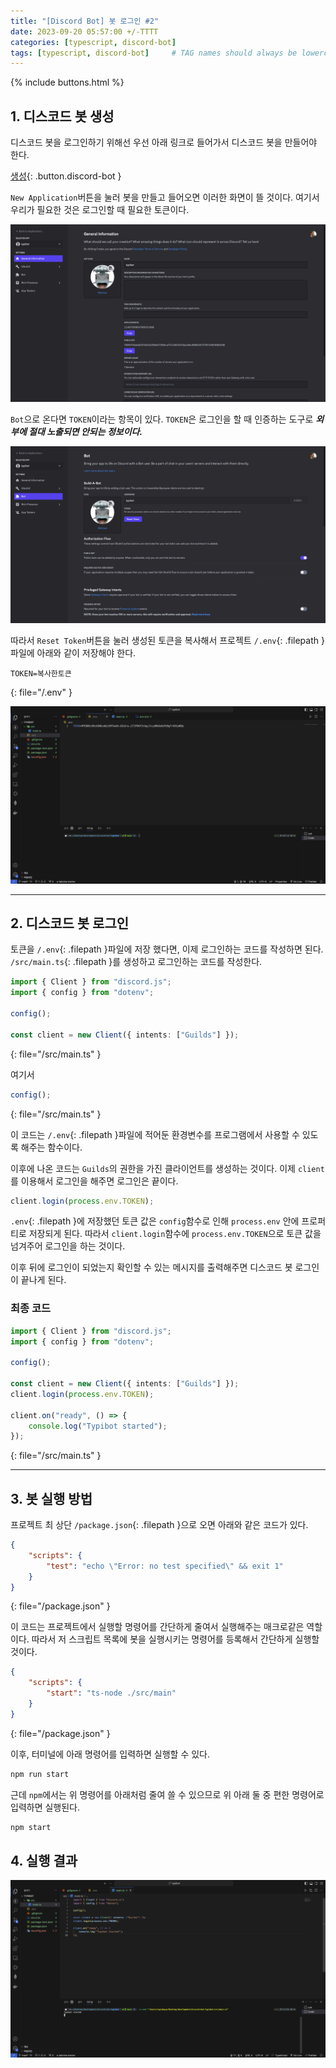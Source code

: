 ```yaml
---
title: "[Discord Bot] 봇 로그인 #2"
date: 2023-09-20 05:57:00 +/-TTTT
categories: [typescript, discord-bot]
tags: [typescript, discord-bot]     # TAG names should always be lowercase
---
```


{% include buttons.html %}

## 1. 디스코드 봇 생성

디스코드 봇을 로그인하기 위해선 우선 아래 링크로 들어가서 디스코드 봇을 만들어야 한다.

[생성](https://discord.com/developers/applications){: .button.discord-bot }

`New Application`버튼을 눌러 봇을 만들고 들어오면 이러한 화면이 뜰 것이다.
여기서 우리가 필요한 것은 로그인할 때 필요한 토큰이다.

![image](/assets/discord-bot/2/1.png)

`Bot`으로 온다면 `TOKEN`이라는 항목이 있다.
`TOKEN`은 로그인을 할 때 인증하는 도구로 __*외부에 절대 노출되면 안되는 정보이다.*__

![image](/assets/discord-bot/2/2.png)

따라서 `Reset Token`버튼을 눌러 생성된 토큰을 복사해서 프로젝트 `/.env`{: .filepath }파일에 아래와 같이 저장해야 한다.

```
TOKEN=복사한토큰
```
{: file="/.env" }

![image](/assets/discord-bot/2/3.png)

------

## 2. 디스코드 봇 로그인

토큰을 `/.env`{: .filepath }파일에 저장 했다면, 이제 로그인하는 코드를 작성하면 된다.
`/src/main.ts`{: .filepath }를 생성하고 로그인하는 코드를 작성한다.
```ts
import { Client } from "discord.js";
import { config } from "dotenv";

config();

const client = new Client({ intents: ["Guilds"] });
```
{: file="/src/main.ts" }

여기서 

```ts
config();
```
{: file="/src/main.ts" }

이 코드는 `/.env`{: .filepath }파일에 적어둔 환경변수를 프로그램에서 사용할 수 있도록 해주는 함수이다.

이후에 나온 코드는 `Guilds`의 권한을 가진 클라이언트를 생성하는 것이다.
이제 `client`를 이용해서 로그인을 해주면 로그인은 끝이다.

```ts
client.login(process.env.TOKEN);
```
`.env`{: .filepath }에 저장했던 토큰 값은 `config`함수로 인해 `process.env` 안에 프로퍼티로 저장되게 된다.
따라서 `client.login`함수에 `process.env.TOKEN`으로 토큰 값을 넘겨주어 로그인을 하는 것이다.

이후 뒤에 로그인이 되었는지 확인할 수 있는 메시지를 출력해주면 디스코드 봇 로그인이 끝나게 된다.

### 최종 코드
```ts
import { Client } from "discord.js";
import { config } from "dotenv";

config();

const client = new Client({ intents: ["Guilds"] });
client.login(process.env.TOKEN);
  
client.on("ready", () => {
	console.log("Typibot started");
});
```
{: file="/src/main.ts" }

------

## 3. 봇 실행 방법

프로젝트 최 상단 `/package.json`{: .filepath }으로 오면 아래와 같은 코드가 있다.
```json
{
	"scripts": {
		"test": "echo \"Error: no test specified\" && exit 1"
	}
}
```
{: file="/package.json" }

이 코드는 프로젝트에서 실행할 명령어를 간단하게 줄여서 실행해주는 매크로같은 역할이다.
따라서 저 스크립트 목록에 봇을 실행시키는 명령어를 등록해서 간단하게 실행할 것이다.

```json
{
	"scripts": {
		"start": "ts-node ./src/main"
	}
}
```
{: file="/package.json" }

이후, 터미널에 아래 명령어를 입력하면 실행할 수 있다.

```bash
npm run start
```
근데 `npm`에서는 위 명령어를 아래처럼 줄여 쓸 수 있으므로 위 아래 둘 중 편한 명령어로 입력하면 실행된다.
```bash
npm start
```

## 4. 실행 결과

![image](/assets/discord-bot/2/4.png)


